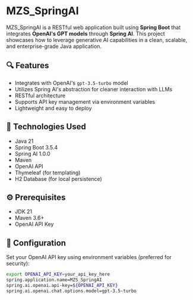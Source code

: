 # MZS_SpringAI

MZS_SpringAI is a RESTful web application built using **Spring Boot** that integrates **OpenAI's GPT models** through **Spring AI**. This project showcases how to leverage generative AI capabilities in a clean, scalable, and enterprise-grade Java application.

## 🔍 Features

- Integrates with OpenAI's `gpt-3.5-turbo` model
- Utilizes Spring AI's abstraction for cleaner interaction with LLMs
- RESTful architecture
- Supports API key management via environment variables
- Lightweight and easy to deploy

## 🚀 Technologies Used

- Java 21
- Spring Boot 3.5.4
- Spring AI 1.0.0
- Maven
- OpenAI API
- Thymeleaf (for templating)
- H2 Database (for local persistence)

## ⚙️ Prerequisites

- JDK 21
- Maven 3.6+
- OpenAI API Key

## 🔧 Configuration

Set your OpenAI API key using environment variables (preferred for security):

```bash
export OPENAI_API_KEY=your_api_key_here
spring.application.name=MZS_SpringAI
spring.ai.openai.api-key=${OPENAI_API_KEY}
spring.ai.openai.chat.options.model=gpt-3.5-turbo
